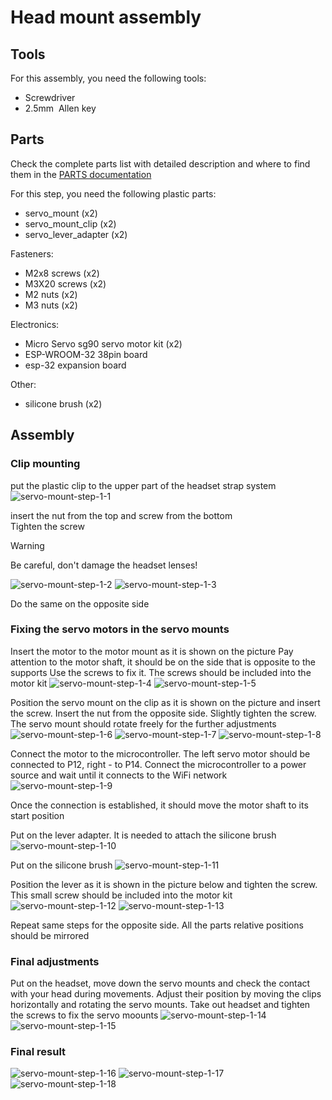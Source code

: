 # Head mount assembly

## Tools
For this assembly, you need the following tools:
- Screwdriver
- 2.5mm  Allen key

## Parts
Check the complete parts list with detailed description and where to find them in the [PARTS documentation](docs/PARTS.md)    

For this step, you need the following plastic parts:
- servo_mount (x2)
- servo_mount_clip (x2)
- servo_lever_adapter (x2)

Fasteners:
- M2x8 screws (x2)
- M3X20 screws (x2)
- M2 nuts (x2)
- M3 nuts (x2)

Electronics:
- Micro Servo sg90 servo motor kit (x2)
- ESP-WROOM-32 38pin board
- esp-32 expansion board

Other:
- silicone brush (x2)

## Assembly

### Clip mounting
put the plastic clip to the upper part of the headset strap system
![servo-mount-step-1-1](https://github.com/user-attachments/assets/7f185f6a-f346-43dd-8878-3331bbeff14c)


insert the nut from the top and screw from the bottom  
Tighten the screw  
> [!WARNING]
> Be careful, don't damage the headset lenses!

![servo-mount-step-1-2](https://github.com/user-attachments/assets/9143aaf4-5f21-4ac7-93cd-9a43287ea648)
![servo-mount-step-1-3](https://github.com/user-attachments/assets/d51cf17d-2677-46df-8542-f41b150570b8)


Do the same on the opposite side

### Fixing the servo motors in the servo mounts
Insert the motor to the motor mount as it is shown on the picture
Pay attention to the motor shaft, it should be on the side that is opposite to the supports
Use the screws to fix it. The screws should be included into the motor kit
![servo-mount-step-1-4](https://github.com/user-attachments/assets/9da8416c-3f3d-47b9-b896-2445258f8fc9)
![servo-mount-step-1-5](https://github.com/user-attachments/assets/7af3e982-42a2-42ef-a9bb-ec08caeb8b2a)

Position the servo mount on the clip as it is shown on the picture and insert the screw. Insert the nut from the opposite side. Slightly tighten the screw. The servo mount should rotate freely for the further adjustments
![servo-mount-step-1-6](https://github.com/user-attachments/assets/38e3784d-770f-4c55-b6d8-88fce4843c08)
![servo-mount-step-1-7](https://github.com/user-attachments/assets/01e456b3-c5f8-455d-b086-78102153fb15)
![servo-mount-step-1-8](https://github.com/user-attachments/assets/559bb3f3-3ba7-4b5e-a258-3f90b45cf8ce)

Connect the motor to the microcontroller. The left servo motor should be connected to P12, right - to P14. Connect the microcontroller to a power source and wait until it connects to the WiFi network
![servo-mount-step-1-9](https://github.com/user-attachments/assets/17d40793-98be-4f03-8ca9-3f48ff4fe1ce)

Once the connection is established, it should move the motor shaft to its start position

Put on the lever adapter. It is needed to attach the silicone brush
![servo-mount-step-1-10](https://github.com/user-attachments/assets/2ade0d75-eb10-4c16-8df8-7f4d59f38bf8)

Put on the silicone brush
![servo-mount-step-1-11](https://github.com/user-attachments/assets/4276da5d-9c46-44d9-b061-24c7825bc241)

Position the lever as it is shown in the picture below and tighten the screw. This small screw should be included into the motor kit
![servo-mount-step-1-12](https://github.com/user-attachments/assets/12736c28-6c6a-4394-b3e7-d15bb98fd760)
![servo-mount-step-1-13](https://github.com/user-attachments/assets/5ecdb903-3cae-4ac5-a060-8a1cb5b7f246)

Repeat same steps for the opposite side. All the parts relative positions should be mirrored

### Final adjustments
Put on the headset, move down the servo mounts and check the contact with your head during movements. Adjust their position by moving the clips horizontally and rotating the servo mounts. Take out headset and tighten the screws to fix the servo moounts
![servo-mount-step-1-14](https://github.com/user-attachments/assets/e3ba786c-a002-4317-a7ef-26079a6bbd09)
![servo-mount-step-1-15](https://github.com/user-attachments/assets/e428a879-900e-4de3-8d35-e54031898c19)

### Final result
![servo-mount-step-1-16](https://github.com/user-attachments/assets/4853316f-0fd0-4193-b0ee-1833caf0e85f)
![servo-mount-step-1-17](https://github.com/user-attachments/assets/23313ad3-3d1b-4337-8863-fd12ab3436be)
![servo-mount-step-1-18](https://github.com/user-attachments/assets/a0aabb1b-0e08-4108-ac25-18561791dd73)

